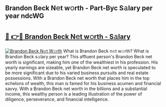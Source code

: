 ## Brandon Beck N𝚎t w𝚘rth - Part-Byc S𝚊lary per year ndcWG

# <h2><a href="http://gc0old.nevu.top/?p=Brandon+Beck">🔗 👉🔴 Brandon Beck N𝚎t w𝚘rth - S𝚊lary</a></h2>

[![Brandon Beck N𝚎t W𝚘rth](https://i.imgur.com/Oavwk0R.jpeg)](http://gc0old.nevu.top/?p=Brandon+Beck)
What is Brandon Beck n𝚎t w𝚘rth? What is Brandon Beck s𝚊lary per year?
This affluent person's Brandon Beck net worth is significant, making him one of the wealthiest in his profession. His yearly earnings are sizeable, yet Brandon Beck net worth is speculated to be more significant due to his varied business pursuits and real estate possessions. With a Brandon Beck net worth that places him in the top echelons of wealth, this man is famed for his business acumen and financial savvy. With a Brandon Beck net worth in the billions and a substantial income, this wealthy person is a leading illustration of the power of diligence, perseverance, and financial intelligence.
